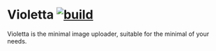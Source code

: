 # Violetta [![build](https://github.com/wfrsk/violetta/actions/workflows/test.yml/badge.svg)](https://github.com/wfrsk/violetta/actions/workflows/test.yml)
Violetta is the minimal image uploader, suitable for the minimal of your needs.
